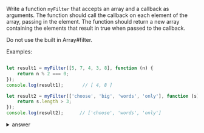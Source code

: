 
Write a function `myFilter` that accepts an array and a callback as arguments.
The function should call the callback on each element of the array, passing in
the element. The function should return a new array containing
the elements that result in true when passed to the callback.

Do not use the built in Array#filter.

Examples:

```js

let result1 = myFilter([5, 7, 4, 3, 8], function (n) {
    return n % 2 === 0;
});
console.log(result1);       // [ 4, 8 ]

let result2 = myFilter(['choose', 'big', 'words', 'only'], function (s) {
    return s.length > 3;
});
console.log(result2);      // ['choose', 'words', 'only']
```

<details>

  <summary>answer</summary>

  ```js
  let myFilter = function(array, cb) {
      let empty = [];
      for (let i=0;i<array.length;i++) {
          let el = array[i]
          if (cb(el)) {
              empty.push(el)
          }
      }
  return empty;
  };
  ```
</details>
